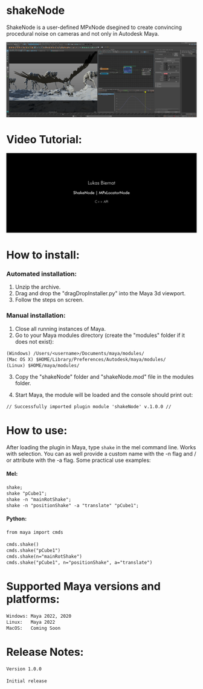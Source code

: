 # shakeNode
ShakeNode is a user-defined MPxNode dsegined to create convincing procedural noise on cameras and not only in Autodesk Maya.

![shakeNode loaded in Maya](/images/shakeNodeStill1.png)



# Video Tutorial:
[![Watch the video](/images/introSlate.png)](https://vimeo.com/669401036)



# How to install:

### Automated installation:
1. Unzip the archive.
2. Drag and drop the "dragDropInstaller.py" into the Maya 3d viewport.
3. Follow the steps on screen.

### Manual installation:
1. Close all running instances of Maya.
2. Go to your Maya modules directory (create the "modules" folder if it does not exist):
```
(Windows) /Users/<username>/Documents/maya/modules/
(Mac OS X) $HOME/Library/Preferences/Autodesk/maya/modules/
(Linux)	$HOME/maya/modules/
```
3. Copy the "shakeNode" folder and "shakeNode.mod" file in the modules folder.

4. Start Maya, the module will be loaded and the console should print out:
```
// Successfully imported plugin module 'shakeNode' v.1.0.0 //
```



# How to use:
After loading the plugin in Maya, type `shake` in the mel command line. Works with selection. You can as well provide a custom name with the -n flag and / or attribute with the -a flag. Some practical use examples:
#### Mel:
```
shake;
shake "pCube1";
shake -n "mainRotShake";
shake -n "positionShake" -a "translate" "pCube1";
```
#### Python:
```
from maya import cmds

cmds.shake()
cmds.shake("pCube1")
cmds.shake(n="mainRotShake")
cmds.shake("pCube1", n="positionShake", a="translate")
```

# Supported Maya versions and platforms:
```
Windows: Maya 2022, 2020
Linux:   Maya 2022
MacOS:   Coming Soon
```

# Release Notes:
```
Version 1.0.0

Initial release

```
